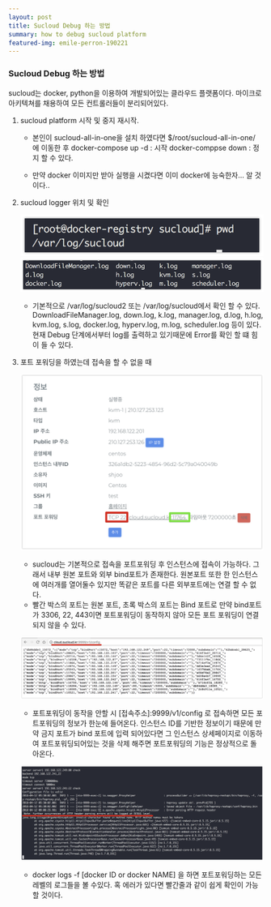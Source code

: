 ```yaml
---
layout: post
title: Sucloud Debug 하는 방법
summary: how to debug sucloud platform
featured-img: emile-perron-190221
---
```


### Sucloud Debug 하는 방법 
 sucloud는 docker, python을 이용하여 개발되어있는 클라우드 플랫폼이다. 마이크로 아키텍쳐를 채용하여 모든 컨트롤러들이 분리되어있다.

 1. sucloud platform 시작 및 중지 재시작.

    - 본인이 sucloud-all-in-one을 설치 하였다면 $/root/sucloud-all-in-one/ 에 이동한 후
      docker-compose up -d : 시작
      docker-comppse down : 정지  할 수 있다.

    - 만약 docker 이미지만 받아 실행을 시켰다면 이미 docker에 능숙한자... 알 것이다..

2. sucloud logger 위치 및 확인

    ![Alt text](/assets/img/posts/sucloud-log.png)
    ![Alt text](/assets/img/posts/sucloud-log-all.png)
    - 기본적으로 /var/log/sucloud2 또는 /var/log/sucloud에서 확인 할 수 있다. 
    DownloadFileManager.log, down.log, k.log, manager.log, d.log, h.log, kvm.log, s.log, docker.log,
    hyperv.log, m.log, scheduler.log 등이 있다. 현재 Debug 단계에서부터 log를 출력하고 있기때문에 Error를 확인 할 떄 힘이 들 수 있다.

3. 포트 포워딩을 하였는데 접속을 할 수 없을 때 

    ![Alt text](/assets/img/posts/sucloud-port.png)
    - sucloud는 기본적으로 접속을 포트포워딩 후 인스턴스에 접속이 가능하다. 그래서 내부 원본 포트와 외부 bind포트가 존재한다.
    원본포트 또한 한 인스턴스에 여러개를 열어둘수 있지만 똑같은 포트를 다른 외부포트에는 연결 할 수 없다. 
    - 빨간 박스의 포트는 원본 포트, 초록 박스의 포트는 Bind 포트로 만약 bind포트가 3306, 22, 443이면 포트포워딩이 동작하지 않아 모든 포트 포워딩이 연결 되지 않을 수 있다.

    ![Alt text](/assets/img/posts/sucloud-port-info.png)
    - 포트포워딩이 동작을 안할 시 [접속주소]:9999/v1/config 로 접속하면 모든 포트포워딩의 정보가 한눈에 들어온다. 인스턴스 ID를 기반한 정보이기 때문에 만약 금지 포트가 bind 포트에 입력 되어있다면 그 인스턴스 상세페이지로 이동하여 포트포워딩되어있는 것을 삭제 해주면 포트포워딩의 기능은 정상적으로 돌아온다.

    ![Alt text](/assets/img/posts/sucloud-port-docker.png)
    - docker logs -f [docker ID or docker NAME] 을 하면 포트포워딩하는 모든 레벨의 로그들을 볼 수있다. 혹 에러가 있다면 빨간줄과 같이 쉽게 확인이 가능 할 것이다.

